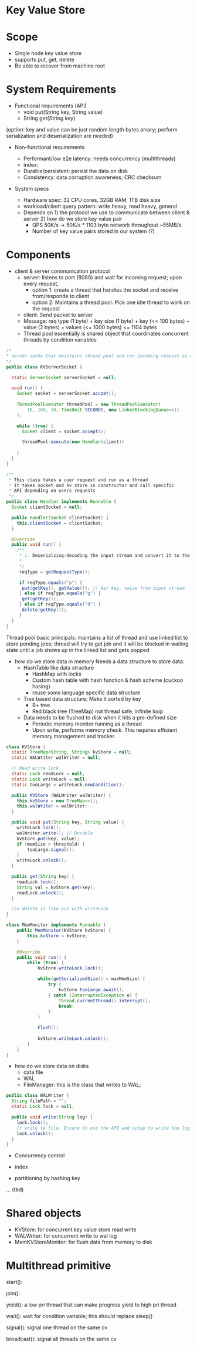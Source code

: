 Key Value Store
===================

# Scope
* Single node key value store
* supports put, get, delete
* Be able to recover from machine root

# System Requirements

* Functional requirements (API)
  * void put(String key, String value)
  * String get(String key)

(option: key and value can be just random length bytes arrary; perform serialization and deserialization are needed)

* Non-functional requirements
  * Performant/low e2e latency: needs concurrency (multithreads)
  * index: 
  * Durable/persistent: persist the data on disk
  * Consistency: data corruption awareness; CRC checksum

* System specs
  * Hardware spec: 32 CPU cores, 32GB RAM, 1TB disk size
  * workload/client query pattern: write heavy, read heavy, general
  * Depends on 1) the protocol we use to communicate between client & server 2) how do we store key value pair
    * QPS 50K/s -> 50K/s * 1103 byte network throughput ~55MB/s
    * Number of key value pairs stored in our system (?)

# Components

* client & server communication protocol
  * server: listens to port (8080) and wait for incoming request; upon every request,
    * option 1: create a thread that handles the socket and receive from/responde to client
    * option 2: Maintains a thread pool. Pick one idle thread to work on the request
  * client: Send packet to server
  * Message: req type (1 byte) + key size (1 byte) + key (<= 100 bytes) + value (2 bytes) + values (<= 1000 bytes) <= 1104 bytes
  * Thread pool essentially is shared object that coordinates concurrent threads by condition variables

```java
/*
* server socke that maintains thread pool and run incoming request as a thread
*/
public class KVServerSocket {

  static ServerSocket serverSocket = null;

  void run() {
    Socket socket = serverSocket.accpet();
    
    ThreadPoolExecutor threadPool = new ThreadPoolExecutor(
        16, 100, 10, TimeUnit.SECONDS, new LinkedBlockingQueue<>()
    );

    while (true) {
      Socket client = socket.accept();

      threadPool.execute(new Handler(client))
      
    }
  }
}

/**
 * This class takes a user request and run as a thread
 * It takes socket and kv store in constructor and call specific
 * API depending on users requests
 */
public class Handler implements Runnable {
  Socket clientSocket = null;

  public Handler(Socket clientSocket) {
    this.clientSocket = clientSocket;
  }

  @Override
  public void run() {
    /**
     * 1. Deserialzing/decoding the input stream and convert it to the actual request
     * 
     */
     reqType = getRequestType();

     if reqType.equals("p") {
      put(getKey(), getValue()); // Get key, value from input stream
     } else if reqType.equals("g") {
      get(getKey());
     } else if reqType.equals("d") {
      delete(getKey());
     }
  }
}
```

Thread pool basic principals: maintains a list of thread and use linked list to store pending jobs; thread will try to get job and it will be blocked in waiting state until a job shows up in the linked list and gets popped

* how do we store data in memory
Needs a data structure to store data:
  * HashTable like data structure
    * HashMap with locks
    * Custom hash table with hash function & hash scheme (cuckoo hasing)
    * reuse some language specific data structure 
  * Tree based data structure; Make it sorted by key
    * B+ tree
    * Red black tree (TreeMap) not thread safe; infinite loop
  * Data needs to be flushed to disk when it hits a pre-defined size
    * Periodic memory monitor running as a thread
    * Upon write, performs memory check. This requires efficient memory management and tracker.

```java
class KVStore {
  static TreeMap<String, String> kvStore = null;
  static WALWriter walWriter = null;

  // Read write lock
  static Lock readLock = null;
  static Lock writeLock = null;
  static tooLarge = writeLock.newCondition();

  public KVStore (WALWriter walWriter) {
    this.kvStore = new TreeMap<>();
    this.walWriter = walWriter;
  }

  public void put(String key, String value) {
    writeLock.lock();
    walWriter.write(); // Durable
    kvStore.put(key, value);
    if (memSize > threshold) {
        tooLarge.signal();
    }
    writeLock.unlock();
  }

  public get(String key) {
    readLock.lock();
    String val = kvStore.get(key);
    readLock.unlock();
  }

  //n delete is like put with writeLock
}
```

```java
class MemMonitor implements Runnable {
    public MemMonitor(KVStore kvStore) {
        this.kvStore = kvStore;
    }

    @Override
    public void run() {
        while (true) {
            kvStore.writeLock.lock();

            while(getSerializedSize() < maxMemSize) {
                try {
                    kvStore.tooLarge.await();
                } catch (InterruptedException e) {
                    Thread.currentThread().interrupt();
                    break;
                }
            }

            Flush();
            
            kvStore.writeLock.unlock();
        }
    }
}
```

* how do we store data on disks
  * data file
  * WAL
  * FileManager: this is the class that writes to WAL; 

```java
public class WALWriter {
  String filePath = "";
  static Lock lock = null;

  public void write(String log) {
    lock.lock();
    // write to file. Ensure to use the API and setup to write the log to disk, not page cache
    lock.unlock();
  }
}
```

* Concurrency control

* index

* partitioning by hashing key

... (tbd)

# Shared objects
  * KVStore: for concurrent key value store read write
  * WALWriter: for concurrent write to wal log
  * MemKVStoreMonitor: for flush data from memory to disk

# Multithread primitive

start():

join():

yield(): a low pri thread that can make progress yield to high pri thread

wait(): wait for condition variable; this should replace sleep()

signal(): signal one thread on the same cv

broadcast(): signal all threads on the same cv